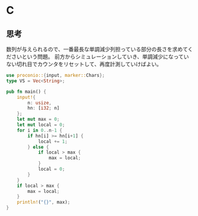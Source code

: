 # C
## 思考
数列が与えられるので、一番最長な単調減少列担っている部分の長さを求めてくださいという問題。
前方からシミュレーションしていき、単調減少になっていない切れ目でカウンタをリセットして、再度計測していけばよい。
```rust
use proconio::{input, marker::Chars};
type VS = Vec<String>;

pub fn main() {
    input!{
        n: usize,
        hn: [i32; n]
    };
    let mut max = 0;
    let mut local = 0;
    for i in 0..n-1 {
        if hn[i] >= hn[i+1] {
            local += 1;
        } else {
            if local > max {
                max = local;
            }
            local = 0;
        }
    }
    if local > max {
        max = local;
    }
    println!("{}", max);
}
```